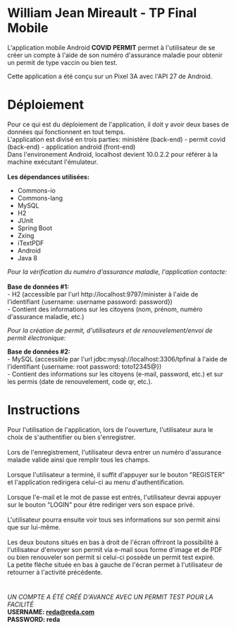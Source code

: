 # William Jean Mireault - TP Final Mobile

L'application mobile Android **COVID PERMIT** permet à l'utilisateur de se créer un compte à l'aide de son numéro d'assurance maladie pour obtenir un permit de type vaccin ou bien test.<br />

Cette application a été conçu sur un Pixel 3A avec l'API 27 de Android.

# Déploiement

Pour ce qui est du déploiement de l'application, il doit y avoir deux bases de données qui fonctionnent en tout temps.
<br />L'application est divisé en trois parties: ministère (back-end) - permit covid (back-end) - application android (front-end)
<br />Dans l'environement Android, localhost devient 10.0.2.2 pour référer à la machine exécutant l'émulateur.<br />
<br />
**Les dépendances utilisées:**
  - Commons-io
  - Commons-lang
  - MySQL
  - H2
  - JUnit
  - Spring Boot
  - Zxing
  - iTextPDF
  - Android
  - Java 8

*Pour la vérification du numéro d'assurance maladie, l'application contacte:*
<br />
<br />
  **Base de données #1:**
  <br />
    - H2 (accessible par l'url http://localhost:9797/minister à l'aide de l'identifiant {username: username password: password})<br />
    - Contient des informations sur les citoyens (nom, prénom, numéro d'assurance maladie, etc.)
    
*Pour la création de permit, d'utilisateurs et de renouvelement/envoi de permit électronique:*

  **Base de données #2:**
  <br />
    - MySQL (accessible par l'url jdbc:mysql://localhost:3306/tpfinal à l'aide de l'identifiant {username: root password: toto12345@})<br />
    - Contient des informations sur les citoyens (e-mail, password, etc.) et sur les permis (date de renouvelement, code qr, etc.).
    
# Instructions
Pour l'utilisation de l'application, lors de l'ouverture, l'utilisateur aura le choix de s'authentifier ou bien s'enregistrer.
<br />
<br />Lors de l'enregistrement, l'utilisateur devra entrer un numéro d'assurance maladie valide ainsi que remplir tous les champs.
<br />
<br />Lorsque l'utilisateur a terminé, il suffit d'appuyer sur le bouton "REGISTER" et l'application redirigera celui-ci au menu d'authentification.
<br />
<br />Lorsque l'e-mail et le mot de passe est entrés, l'utilisateur devrai appuyer sur le bouton "LOGIN" pour être rediriger vers son espace privé.
<br />
<br />L'utilisateur pourra ensuite voir tous ses informations sur son permit ainsi que sur lui-même.
<br />
<br />Les deux boutons situés en bas à droit de l'écran offriront la possibilité à l'utilisateur d'envoyer son permit via e-mail sous forme d'image et de PDF ou bien renouveler son permit si celui-ci possède un permit test expiré.
<br />La petite flèche située en bas à gauche de l'écran permet à l'utilisateur de retourner à l'activité précédente.
# 
*UN COMPTE A ÉTÉ CRÉÉ D'AVANCE AVEC UN PERMIT TEST POUR LA FACILITÉ*
<br />**USERNAME: reda@reda.com**
<br />**PASSWORD: reda**
